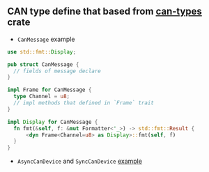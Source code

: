 ## CAN type define that based from [can-types](https://crates.io/crates/can-types) crate

  * `CanMessage` example

  ```rust
use std::fmt::Display;

pub struct CanMessage {
    // fields of message declare
}

impl Frame for CanMessage {
    type Channel = u8;
    // impl methods that defined in `Frame` trait
}

impl Display for CanMessage {
    fn fmt(&self, f: &mut Formatter<'_>) -> std::fmt::Result {
        <dyn Frame<Channel=u8> as Display>::fmt(self, f)
    }
}
  ```
  
  * `AsyncCanDevice` and `SyncCanDevice` [example](https://github.com/zhuyu4839/zlgcan-driver-rs/tree/master/zlgcan-driver/src/extends/mod.rs)
